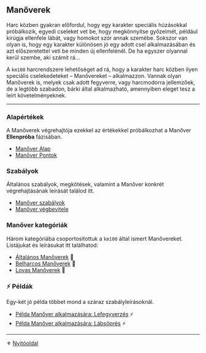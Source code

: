 ## Manőverek

Harc közben gyakran előfordul, hogy egy karakter speciális húzásokkal próbálkozik, egyedi cseleket vet be, hogy megkönnyítse győzelmét, például kirúgja ellenfele lábát, vagy homokot szór annak szemébe. Sokszor van olyan is, hogy egy karakter különösen jó egy adott csel alkalmazásában és azt előszeretettel veti be minden új ellenfelénél. De ha egyszer olyannal kerül szembe, aki számít rá...

A `km100` harcrendszere lehetőséget ad rá, hogy a karakter harc közben ilyen speciális cselekedeteket – Manővereket – alkalmazzon. Vannak olyan Manőverek is, melyek csak adott fegyverre, vagy harcmodorra jellemzőek, de a legtöbb szabadon, bárki által alkalmazható, amennyiben eleget tesz a leírt követelményeknek.

---
### Alapértékek

A Manőverek végrehajtója ezekkel az értékekkel próbálkozhat a Manőver **Ellenpróba** fázisában.

- [Manőver Alap](066_01_manover_alap.md)
- [Manőver Pontok](066_02_manover_pontok.md)

### Szabályok

Általános szabályok, megkötések, valamint a Manőver konkrét végrehajtásának leírását találod itt.

- [Manőver szabályok](066_03_manover_szabalyok.md)
- [Manőver végbevitele](066_04_manover_vegbevitele.md)

### Manőver kategóriák

Három kategóriába csoportosítottuk a `km100` által ismert Manővereket. Listájukat és leírásukat itt találhatod:

- [Általános Manőverek](066_05_altalanos_manoverek.md) 🎲
- [Belharcos Manőverek](066_06_belharcos_manoverek.md) 🎲
- [Lovas Manőverek](066_07_lovas_manoverek.md) 🎲

### ⚡ Példák

Egy-két jó példa többet mond a száraz szabályleírásoknál.

- [Példa Manőver alkalmazására: Lefegyverzés](066_08_01_pelda_manover_lefegyverzes.md) ⚡
- [Példa Manőver alkalmazására:  Lábsöprés](066_08_02_pelda_manover_lapsopres.md) ⚡

---

⚜️ [Nyitóoldal](start.md#6-harcrendszer-%EF%B8%8F)
